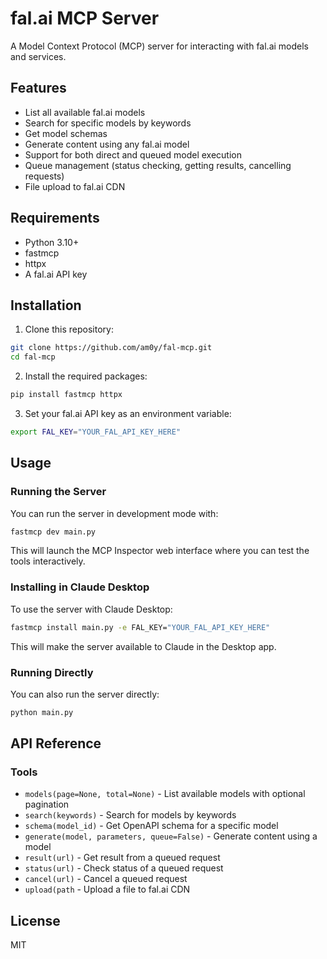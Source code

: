 # fal.ai MCP Server

A Model Context Protocol (MCP) server for interacting with fal.ai models and services.

## Features

- List all available fal.ai models
- Search for specific models by keywords
- Get model schemas
- Generate content using any fal.ai model
- Support for both direct and queued model execution
- Queue management (status checking, getting results, cancelling requests)
- File upload to fal.ai CDN

## Requirements

- Python 3.10+
- fastmcp
- httpx
- A fal.ai API key

## Installation

1. Clone this repository:
```bash
git clone https://github.com/am0y/fal-mcp.git
cd fal-mcp
```

2. Install the required packages:
```bash
pip install fastmcp httpx
```

3. Set your fal.ai API key as an environment variable:
```bash
export FAL_KEY="YOUR_FAL_API_KEY_HERE"
```

## Usage

### Running the Server

You can run the server in development mode with:

```bash
fastmcp dev main.py
```

This will launch the MCP Inspector web interface where you can test the tools interactively.

### Installing in Claude Desktop

To use the server with Claude Desktop:

```bash
fastmcp install main.py -e FAL_KEY="YOUR_FAL_API_KEY_HERE"
```

This will make the server available to Claude in the Desktop app.

### Running Directly

You can also run the server directly:

```bash
python main.py
```

## API Reference

### Tools

- `models(page=None, total=None)` - List available models with optional pagination
- `search(keywords)` - Search for models by keywords
- `schema(model_id)` - Get OpenAPI schema for a specific model
- `generate(model, parameters, queue=False)` - Generate content using a model
- `result(url)` - Get result from a queued request
- `status(url)` - Check status of a queued request
- `cancel(url)` - Cancel a queued request
- `upload(path` - Upload a file to fal.ai CDN

## License

MIT